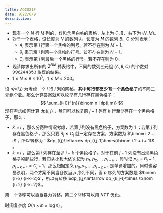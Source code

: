 ```yaml
---
title: AGC021F
date: 2022/6/9
description: 　
---
```


- 现有一个 $N$ 行 $M$ 列的、仅包含黑白格的表格，左上为 $(1, 1)$，右下为 $(N, M)$。
- 对于一个表格，设长度为 $N$ 的数列 $A$，长度为 $M$ 的数列 $B$、$C$ 分别表示：
  - $A_i$ 表示第 $i$ 行第一个黑格的列号。若不存在则为 $M+1$。
  - $B_i$ 表示第 $i$ 列第一个黑格的行号。若不存在则为 $N+1$。
  - $C_i$ 表示第 $i$ 列最后一个黑格的行号。若不存在则为 $0$。
- 现请你求出所有的 $2^{NM}$ 种表格中，不同的数列三元组 $(A,B,C)$ 的个数对 $998244353$ 取模的结果。
- $1 \leq N \leq 8 \times 10^3$，$1 \leq M \leq 200$。

设 $dp(i,j)$ 为考虑一个 $i$ 行 $j$ 列的网格，**其中每行都至少有一个黑色格子**的不同三元组个数。那么计算答案就可以枚举有几行存在黑色格子：
$$
\sum_{i=0}^{n}{\binom n i dp(i,m)}
$$
现在考虑如何计算 $dp(i,j)$ ，我们可以枚举前 $j-1$ 列有 $k$ 行至少存在一个黑色格子，那么：

+ $k=i$ ，那么分两种情况考虑，若第 $j$ 列没有黑色格子，方案数为 $1$ ；若第 $j$ 列存在黑色格子，那么只要 $B_j\leq C_j$ 就一定存在方案，方案数为 $\binom i 2 + i$ ，所以转移为：$dp_{i,j}\leftarrow dp_{i,j-1}\times(\binom i 2 + i + 1)$ 。
+ $k<i$ ，那么第 $j$ 列存在至少 $i-k$ 个黑色格子。对于在前 $j-1$ 列没有出现黑色格子的那些行，我们从小到大依次记为 $p_1,p_2,...,p_{i-k}$ ，同时记 $p_0=B_j-1,p_{i-k+1}=C_j+1$，那么根据定义 $p_0,p_1,...,p_{i-k+1}$ 是单调增加的。同时也容易说明，两个方案不同当且仅当 $p$ 序列不同，而 $p$ 序列的方案数是 $\binom {i+2} {i-k+2}$ ，所以有转移 $dp_{i,j}\leftarrow dp_{k,j-1}\times \binom {i+2} {i-k+2}$ 。

第一个转移可以直接暴力转移，第二个转移可以用 $NTT$ 优化。

时间复杂度 $O(n\times m\times \log n)$ 。

